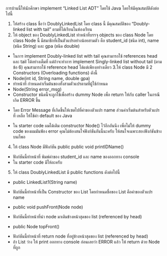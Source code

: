 การบ้านนี้ให้นักศึกษา implement “Linked List ADT” โดยใช้ Java โดยให้มีคุณสมบัติดังต่อไปนี้
1. ให้สร้าง class ชื่อว่า DoublyLinkedList โดย class นี้ มีคุณสมบัติของ “Doubly-linked list with tail” ตามที่ได้เรียนในห้องเรียน
2. ให้ object ของ DoublyLinkedList ทำหน้าที่บรรจุ objects ของ class Node โดย class Node นี้ มีสมาชิกที่เป็นตัวแปรอย่างน้อยสามตัว 
คือ student_id (ชนิด int), name (ชนิด String) และ gpa (ชนิด double)
* ในการ implement Doubly-linked list with tail คุณสามารถใช้ references head และ tail ได้อย่างเต็มที่
แต่ถ้าจะทำการ implement Singly-linked list without tail (ตามข้อ 6) คุณสามารถใช้ reference head
ได้แต่เพียงอย่างเดียว
3.ให้ class Node มี 2 Constructors (Overloading functions) ดังนี้
* Node(int id, String name, double gpa)
* ทำหน้าที่ กำหนดค่าเริ่มต้นของทั้งสามตัวแปรตามที่ผู้ใช้กำหนด
* Node(String error_msg)
* Constructor ชนิดนี้จะถูกใช้เพื่อสร้าง dummy Node เพื่อ return ให้กับ caller ในกรณีเกิด ERROR ขึ้น
- โดย Error Message ที่เกิดขึ้นให้เซตไปที่ค่าของตัวแปร name ส่วนค่าเริ่มต้นสำหรับตัวแปรที่
เหลือ ให้ใช้ค่า default ของ Java
* ใน starter code ผมได้เติม constructor Node() ไว้อีกอันนึง เพื่อไม่ให้ dummy code ของผมมันฟ้อง error
คุณไม่ต้องสนใจฟังก์ชันอันนี้นะครับ ให้สนใจเฉพาะสองฟังก์ชันข้างบนก็พอ
4. ให้ class Node มีฟังก์ชัน public public void printIDName()
* ฟังก์ชันนี้ทำหน้าที่ พิมพ์ค่าของ student_id และ name ของออกทาง console
* ใน starter code มีให้ละครับ
5. ให้ class DoublyLinkedList มี public functions ดังต่อไปนี้
* public LinkedList1(String name)
- ฟังก์ชันนี้ทำหน้าที่เป็น Constructor ของ List โดยกำหนดชื่อของ List คือค่าของตัวแปร name
* public void pushFront(Node node)
- ฟังก์ชันนี้ทำหน้าที่นำ node มาเติมข้างหน้าสุดของ list (referenced by head)
* public Node topFront()
- ฟังก์ชันนี้ทำหน้าที่ return node ที่อยู่ข้างหน้าสุดของ list (referenced by head)
- ถ้า List ว่าง ให้ print ออกทาง console ก่อนเลยว่า ERROR แล้ว ให้ return ด้วย Node ที่ถูก
